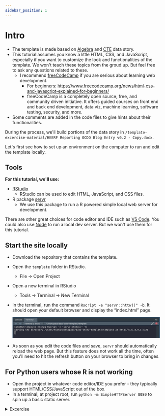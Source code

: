 ```yaml
---
sidebar_position: 1
---
```


# Intro

- The template is made based on [Algebra](https://www2.ed.gov/datastory/stem/algebra/index.html) and [CTE](https://www2.ed.gov/datastory/cte/index.html) data story.
- This tutorial assumes you know a little HTML, CSS, and JavaScript, especially if you want to customize the look and functionalities of the template. We won't teach these topics from the groud up. But feel free to ask any questions related to these.
  - I recommend [freeCodeCamp](https://www.freecodecamp.org/) if you are serious about learning web development.
    - For beginners: https://www.freecodecamp.org/news/html-css-and-javascript-explained-for-beginners/
    - freeCodeCamp is a completely open source, free, and community driven initiative. It offers guided courses on front end and back end development, data viz, machine learning, software testing, security, and more.
- Some comments are added in the code files to give hints about their functionalities.

During the process, we'll build portions of the data story in `/template-excercise-material/HEERF Reporting OCDO Blog Entry v0.2 - Copy.docx`.

Let's first see how to set up an environment on the computer to run and edit the template locally.

## Tools

**For this tutorial, we'll use:**

- [RStudio](https://www.rstudio.com/)
  - RStudio can be used to edit HTML, JavaScript, and CSS files.
- R package [servr](https://github.com/yihui/servr)
  - We use this package to run a R powered simple local web server for development.

There are other great choices for code editor and IDE such as [VS Code](https://code.visualstudio.com/). You could also use [Node](https://nodejs.org/en/) to run a local dev server. But we won't use them for this tutorial.

## Start the site locally

- Download the repository that contains the template.
- Open the `template` folder in RStudio.
  - File -> Open Project
- Open a new terminal in RStudio
  - Tools -> Terminal -> New Terminal
- In the terminal, run the command `Rscript -e "servr::httw()" -b`. It should open your default browser and display the “index.html” page.

  ![Image of a terminal in RStudio](/img/tutorial/new-terminal-serve-up.png)

- As soon as you edit the code files and save, `servr` should automatically reload the web page. But this feature does not work all the time, often you'll need to hit the refresh button on your browser to bring in changes.

## For Python users whose R is not working

- Open the project in whatever code editor/IDE you prefer - they typically support HTML/CSS/JavaScript out of the box.
- In a terminal, at project root, run `python -m SimpleHTTPServer 8080` to spin up a basic static server.

<details>
<summary>Excercise</summary>

1. Set up your local web dev enviroment, and make sure it is working.

</details>
